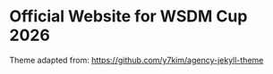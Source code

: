 Official Website for WSDM Cup 2026
====================

Theme adapted from: https://github.com/y7kim/agency-jekyll-theme

